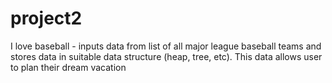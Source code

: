 # project2
I love baseball - inputs data from list of all major league baseball teams and stores data in suitable data structure (heap, tree, etc). This data allows user to plan their dream vacation 
